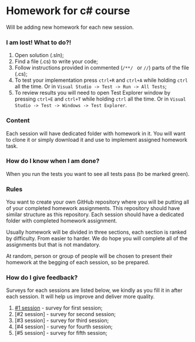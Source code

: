 # Homework for c# course

Will be adding new homework for each new session.

### I am lost! What to do?!
 1) Open solution (.sln);
 2) Find a file (.cs) to write your code;
 3) Follow instructions provided in commented (```/**/ ``` or ```//```) parts of the file (.cs);
 4) To test your implementation press ```ctrl+R``` and ```ctrl+A``` while holding ```ctrl``` all the time. Or in ```Visual Studio -> Test -> Run -> All Tests```;
 5) To review results you will need to open Test Explorer window by pressing ```ctrl+E``` and ```ctrl+T``` while holding ```ctrl``` all the time. Or in ```Visual Studio -> Test -> Windows -> Test Explorer```.
 
 ### Content

Each session will have dedicated folder with homework in it. You will want to clone it or simply download it and use to implement assigned homework task.

### How do I know when I am done?
When you run the tests you want to see all tests pass (to be marked green).

### Rules
You want to create your own GitHub repository where you will be putting all of your completed homework assignments. This repository should have similar structure as this repository. Each session should have a dedicated folder with completed homework assignment.

Usually homework will be divided in three sections, each section is ranked by difficulty. From easier to harder. We do hope you will complete all of the assignments but that is not mandatory.

At random, person or group of people will be chosen to present their homework at the begging of each session, so be prepared.

### How do I give feedback?
Surveys for each sessions are listed below, we kindly as you fill it in after each session. It will help us improve and deliver more quality.
1) [#1 session](https://www.surveymonkey.com/r/8JZSQ2K) - survey for first session;
2) [#2 session] - survey for second session;
3) [#3 session] - survey for third session;
4) [#4 session] - survey for fourth session;
5) [#5 session] - survey for fifth session;